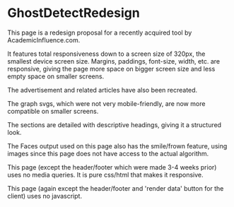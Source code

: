 # GhostDetectRedesign

This page is a redesign proposal for a recently acquired tool by AcademicInfluence.com.

It features total responsiveness down to a screen size of 320px, the smallest device screen size. Margins, paddings, font-size, width, etc. are responsive, giving the page more space on bigger screen size and less empty space on smaller screens. 

The advertisement and related articles have also been recreated. 

The graph svgs, which were not very mobile-friendly, are now more compatible on smaller screens. 

The sections are detailed with descriptive headings, giving it a structured look. 

The Faces output used on this page also has the smile/frown feature, using images since this page does not have access to the actual algorithm. 

This page (except the header/footer which were made 3-4 weeks prior) uses no media queries. It is pure css/html that makes it responsive.

This page (again except the header/footer and 'render data' button for the client) uses no javascript. 